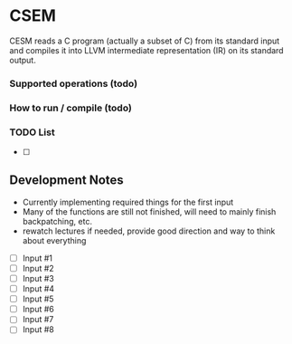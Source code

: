 # CSEM 
CESM reads a C program (actually a subset of C) from its standard input and compiles it into LLVM intermediate representation (IR) on its standard output.


### Supported operations (todo) 


### How to run / compile (todo) 


### TODO List
- [ ] 


## Development Notes
- Currently implementing required things for the first input
- Many of the functions are still not finished, will need to mainly finish backpatching, etc. 
- rewatch lectures if needed, provide good direction and way to think about everything
- [ ] Input #1
- [ ] Input #2
- [ ] Input #3
- [ ] Input #4
- [ ] Input #5
- [ ] Input #6
- [ ] Input #7
- [ ] Input #8
